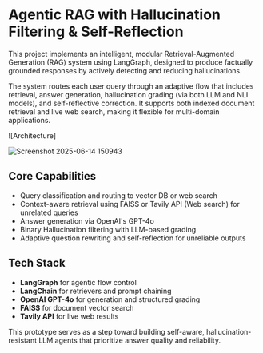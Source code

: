 # Agentic RAG with Hallucination Filtering & Self-Reflection

This project implements an intelligent, modular Retrieval-Augmented Generation (RAG) system using LangGraph, designed to produce factually grounded responses by actively detecting and reducing hallucinations.

The system routes each user query through an adaptive flow that includes retrieval, answer generation, hallucination grading (via both LLM and NLI models), and self-reflective correction. It supports both indexed document retrieval and live web search, making it flexible for multi-domain applications.

![Architecture]

![Screenshot 2025-06-14 150943](https://github.com/user-attachments/assets/505fa0be-8e61-49d3-9231-6b67824d74b2)

## Core Capabilities
- Query classification and routing to vector DB or web search
- Context-aware retrieval using FAISS or Tavily API (Web search) for unrelated queries
- Answer generation via OpenAI's GPT-4o
- Binary Hallucination filtering with LLM-based grading
- Adaptive question rewriting and self-reflection for unreliable outputs

## Tech Stack
- **LangGraph** for agentic flow control
- **LangChain** for retrievers and prompt chaining
- **OpenAI GPT-4o** for generation and structured grading
- **FAISS** for document vector search
- **Tavily API** for live web results

This prototype serves as a step toward building self-aware, hallucination-resistant LLM agents that prioritize answer quality and reliability.
